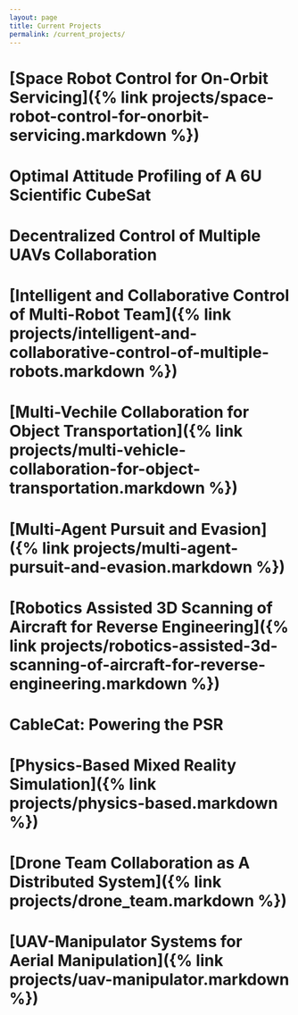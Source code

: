 ```yaml
---
layout: page
title: Current Projects
permalink: /current_projects/
---
```

# [Space Robot Control for On-Orbit Servicing​]({% link projects/space-robot-control-for-onorbit-servicing.markdown %})

# Optimal Attitude Profiling of A 6U Scientific CubeSat​

# Decentralized Control of Multiple UAVs Collaboration​

# [Intelligent and Collaborative Control of Multi-Robot Team]({% link projects/intelligent-and-collaborative-control-of-multiple-robots.markdown %})

# [Multi-Vechile Collaboration for Object Transportation]({% link projects/multi-vehicle-collaboration-for-object-transportation.markdown %})

# [Multi-Agent Pursuit and Evasion​]({% link projects/multi-agent-pursuit-and-evasion.markdown %})

# [Robotics Assisted 3D Scanning of Aircraft for Reverse Engineering​]({% link projects/robotics-assisted-3d-scanning-of-aircraft-for-reverse-engineering.markdown %})

# CableCat: Powering the PSR​

# [Physics-Based Mixed Reality Simulation]({% link projects/physics-based.markdown %})

# [Drone Team Collaboration as A Distributed System]({% link projects/drone_team.markdown %}) 

# [UAV-Manipulator Systems for Aerial Manipulation​]({% link projects/uav-manipulator.markdown %})
